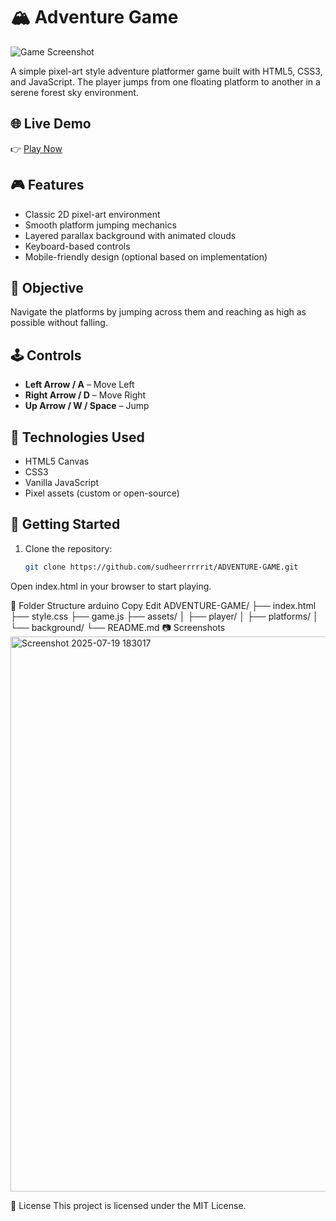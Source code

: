 # 🏔️ Adventure Game

![Game Screenshot](./Screenshot%202025-07-19%20183017.png)

A simple pixel-art style adventure platformer game built with HTML5, CSS3, and JavaScript. The player jumps from one floating platform to another in a serene forest sky environment.

## 🌐 Live Demo

👉 [Play Now](https://sudheerrrrrit.github.io/ADVENTURE-GAME/)

## 🎮 Features

- Classic 2D pixel-art environment
- Smooth platform jumping mechanics
- Layered parallax background with animated clouds
- Keyboard-based controls
- Mobile-friendly design (optional based on implementation)

## 🎯 Objective

Navigate the platforms by jumping across them and reaching as high as possible without falling.

## 🕹️ Controls

- **Left Arrow / A** – Move Left  
- **Right Arrow / D** – Move Right  
- **Up Arrow / W / Space** – Jump  

## 🧰 Technologies Used

- HTML5 Canvas
- CSS3
- Vanilla JavaScript
- Pixel assets (custom or open-source)

## 🚀 Getting Started

1. Clone the repository:
   ```bash
   git clone https://github.com/sudheerrrrrit/ADVENTURE-GAME.git
Open index.html in your browser to start playing.

📁 Folder Structure
arduino
Copy
Edit
ADVENTURE-GAME/
├── index.html
├── style.css
├── game.js
├── assets/
│   ├── player/
│   ├── platforms/
│   └── background/
└── README.md
📷 Screenshots
<img width="1911" height="888" alt="Screenshot 2025-07-19 183017" src="https://github.com/user-attachments/assets/239fbce6-e89d-4733-b1d1-a9bb4ee659ea" />

📄 License
This project is licensed under the MIT License.

